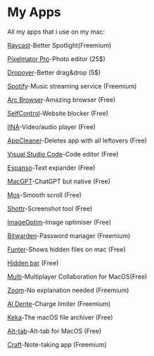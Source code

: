 # My Apps
All my apps that i use on my mac:

[Raycast](https://raycast.com/)-Better Spotlight(Freemium)

[Pixelmator Pro](https://www.pixelmator.com/pro/)-Photo editor (25$)

[Dropover](https://dropoverapp.com/)-Better drag&drop (5$)

[Spotify](https://spotify.com)-Music streaming service (Freemium)

[Arc Browser](https://arc.net/)-Amazing browser (Free)

[SelfControl](https://selfcontrolapp.com)-Website blocker (Free)

[IINA](https://iina.io/)-Video/audio player (Free)

[AppCleaner](https://freemacsoft.net/appcleaner/)-Deletes app with all leftovers (Free)

[Visual Studio Code](https://code.visualstudio.com/)-Code editor (Free)

[Espanso](https://espanso.org/)-Text expander (Free)

[MacGPT](https://www.macgpt.com/)-ChatGPT but native (Free)

[Mos](https://mos.caldis.me/)-Smooth scroll (Free)

[Shottr](https://shottr.cc)-Screenshot tool (Free)

[ImageOptim](https://imageoptim.com/mac)-Image optimiser (Free)

[Bitwarden](https://bitwarden.com/)-Password manager (Freemium)

[Funter](https://nektony.com/funter)-Shows hidden files on mac (Free)

[Hidden bar](https://apps.apple.com/us/app/hidden-bar/id1452453066) (Free)

[Multi](https://multiapp.com/)-Multiplayer Collaboration for MacOS(Free)

[Zoom](https://zoom.us/)-No explanation needed (Freemium)

[Al Dente](https://apphousekitchen.com/)-Charge limiter (Freemium)

[Keka](https://keka.io/)-The macOS file archiver (Free)

[Alt-tab](https://alt-tab-macos.netlify.app/)-Alt-tab for MacOS (Free)

[Craft](https://craft.do/)-Note-taking app (Freemium)
